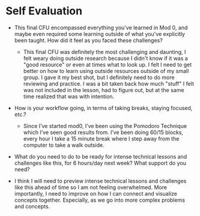 # Self Evaluation

- This final CFU encompassed everything you've learned in Mod 0, and maybe even required some learning outside of what you've explicitly been taught. How did it feel as you faced these challenges?

  + This final CFU was definitely the most challenging and daunting, I felt weary doing outside research because I didn't know if it was a "good resource" or even at times what to look up. I felt I need to get better on how to learn using outside resources outside of my small group. I gave it my best shot, but I definitely need to do more reviewing and practice. I was a bit taken back how much "stuff" I felt was not included in the lesson, had to figure out, but at the same time realized that was with intention.


- How is your workflow going, in terms of taking breaks, staying focused, etc.?

  + Since I’ve started mod0, I’ve been using the Pomodoro Technique which I’ve seen good results from. I’ve been doing 60/15 blocks, every hour I take a 15 minute break where I step away from the computer to take a walk outside.


- What do you need to do to be ready for intense technical lessons and challenges like this, for 6 hours/day next week? What support do you need?

 +  I think I will need to preview intense technical lessons and challenges like this ahead of time so I am not feeling overwhelmed. More importantly, I need to improve on how I can connect and visualize concepts together. Especially, as we go into more complex problems and concepts.
